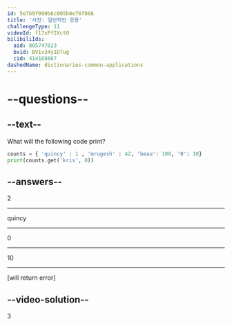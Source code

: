 ```yaml
---
id: 5e7b9f090b6c005b0e76f068
title: '사전: 일반적인 응용'
challengeType: 11
videoId: f17xPfIXct0
bilibiliIds:
  aid: 805747023
  bvid: BV1v34y1D7ug
  cid: 414168867
dashedName: dictionaries-common-applications
---
```


# --questions--

## --text--

What will the following code print?

```python
counts = { 'quincy' : 1 , 'mrugesh' : 42, 'beau': 100, '0': 10}
print(counts.get('kris', 0))
```

## --answers--

2

---

quincy

---

0

---

10

---

[will return error]

## --video-solution--

3

